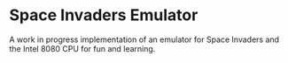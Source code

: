 # Space Invaders Emulator

A work in progress implementation of an emulator for Space Invaders and the Intel 8080 CPU for fun and learning.
